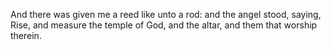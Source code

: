 And there was given me a reed like unto a rod: and the angel stood, saying, Rise, and measure the temple of God, and the altar, and them that worship therein.
